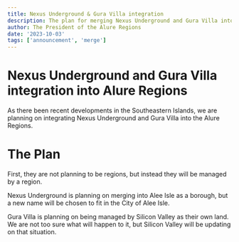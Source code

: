 ```yaml
---
title: Nexus Underground & Gura Villa integration
description: The plan for merging Nexus Underground and Gura Villa into Alure Regions
author: The President of the Alure Regions
date: '2023-10-03'
tags: ['announcement', 'merge']
---
```

# Nexus Underground and Gura Villa integration into Alure Regions
As there been recent developments in the Southeastern Islands, we are planning on integrating Nexus Underground and Gura Villa into the Alure Regions.

# The Plan
First, they are not planning to be regions, but instead they will be managed by a region.

Nexus Underground is planning on merging into Alee Isle as a borough, but a new name will be chosen to fit in the City of Alee Isle.

Gura Villa is planning on being managed by Silicon Valley as their own land. We are not too sure what will happen to it, but Silicon Valley will be updating on that situation.
